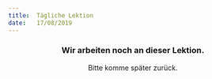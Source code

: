 ```yaml
---
title:  Tägliche Lektion
date:   17/08/2019
---
```


### <center>Wir arbeiten noch an dieser Lektion.</center>
<center>Bitte komme später zurück.</center>